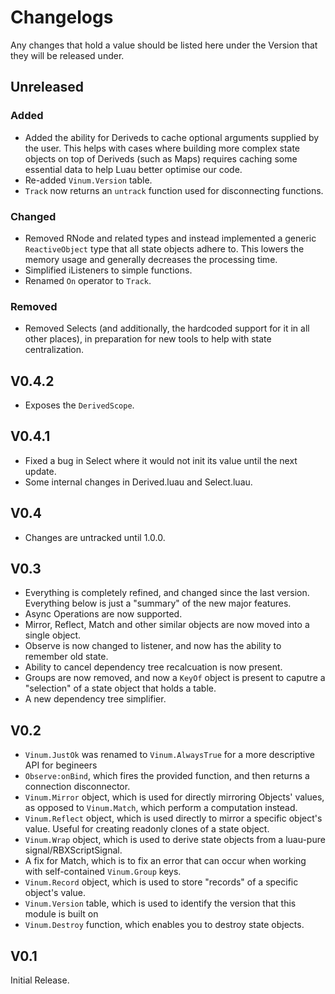 # Changelogs

Any changes that hold a value should be listed here under the Version that they will be released under.
## Unreleased 
### Added
* Added the ability for Deriveds to cache optional arguments supplied by the user. This helps with cases where building more complex state objects on top of Deriveds (such as Maps) requires caching some essential data to help Luau better optimise our code.
* Re-added `Vinum.Version` table.
* `Track` now returns an `untrack` function used for disconnecting functions.
### Changed
* Removed RNode and related types and instead implemented a generic `ReactiveObject` type that all state objects adhere to. This lowers the memory usage and generally decreases the processing time.
* Simplified iListeners to simple functions.
* Renamed `On` operator to `Track`.
### Removed
* Removed Selects (and additionally, the hardcoded support for it in all other places), in preparation for new tools to help with state centralization.

## V0.4.2
* Exposes the `DerivedScope`.
## V0.4.1
* Fixed a bug in Select where it would not init its value until the next update.
* Some internal changes in Derived.luau and Select.luau.
## V0.4
* Changes are untracked until 1.0.0.
## V0.3
* Everything is completely refined, and changed since the last version. Everything below is just a "summary" of the new major features.
* Async Operations are now supported.
* Mirror, Reflect, Match and other similar objects are now moved into a single object.
* Observe is now changed to listener, and now has the ability to remember old state.
* Ability to cancel dependency tree recalcuation is now present.
* Groups are now removed, and now a `KeyOf` object is present to caputre a "selection" of a state object that holds a table.
* A new dependency tree simplifier.
## V0.2
* `Vinum.JustOk` was renamed to `Vinum.AlwaysTrue` for a more descriptive API for begineers
* `Observe:onBind`, which fires the provided function, and then returns a connection disconnector.
* `Vinum.Mirror` object, which is used for directly mirroring Objects' values, as opposed to `Vinum.Match`, which perform a computation instead.
* `Vinum.Reflect` object, which is used directly to mirror a specific object's value. Useful for creating readonly clones of a state object.
* `Vinum.Wrap` object, which is used to derive state objects from a luau-pure signal/RBXScriptSignal.
* A fix for Match, which is to fix an error that can occur when working with self-contained `Vinum.Group` keys.
* `Vinum.Record` object, which is used to store "records" of a specific object's value. 
* `Vinum.Version`  table, which is used to identify the version that this module is built on
* `Vinum.Destroy` function, which enables you to destroy state objects.
## V0.1
Initial Release.